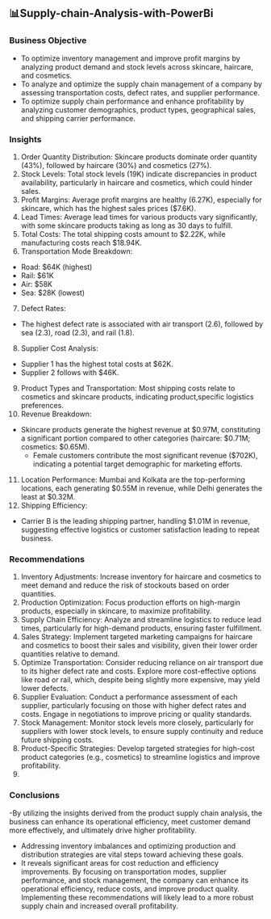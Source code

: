## 📊Supply-chain-Analysis-with-PowerBi

### Business Objective
- To optimize inventory management and improve profit margins by analyzing product demand and stock levels across skincare, haircare, and cosmetics.
- To analyze and optimize the supply chain management of a company by assessing transportation costs, defect rates, and supplier performance.
- To optimize supply chain performance and enhance profitability by analyzing customer demographics, product types, geographical sales, and shipping carrier performance.

### Insights
1. Order Quantity Distribution: Skincare products dominate order quantity (43%), followed by haircare (30%) and cosmetics (27%).
2. Stock Levels: Total stock levels (19K) indicate discrepancies in product availability, particularly in haircare and cosmetics, which could hinder sales.
3. Profit Margins: Average profit margins are healthy (6.27K), especially for skincare, which has the highest sales prices ($7.6K).
4. Lead Times: Average lead times for various products vary significantly, with some skincare products taking as long as 30 days to fulfill.
5. Total Costs: The total shipping costs amount to $2.22K, while manufacturing costs reach $18.94K.
6. Transportation Mode Breakdown:
- Road: $64K (highest)
- Rail: $61K
- Air: $58K
- Sea: $28K (lowest)
7. Defect Rates:
- The highest defect rate is associated with air transport (2.6), followed by sea (2.3), road (2.3), and rail (1.8).
8. Supplier Cost Analysis:
- Supplier 1 has the highest total costs at $62K.
- Supplier 2 follows with $46K.
9. Product Types and Transportation: Most shipping costs relate to cosmetics and skincare products, indicating product,specific logistics preferences.
10. Revenue Breakdown:
- Skincare products generate the highest revenue at $0.97M, constituting a significant portion compared to other categories (haircare: $0.71M; cosmetics: $0.65M).
  - Female customers contribute the most significant revenue ($702K), indicating a potential target demographic for marketing efforts.
11. Location Performance:
 Mumbai and Kolkata are the top-performing locations, each generating $0.55M in revenue, while Delhi generates the least at $0.32M.
12. Shipping Efficiency:
- Carrier B is the leading shipping partner, handling $1.01M in revenue, suggesting effective logistics or customer satisfaction leading to repeat business.
  

### Recommendations
1. Inventory Adjustments: Increase inventory for haircare and cosmetics to meet demand and reduce the risk of stockouts based on order quantities.
2. Production Optimization: Focus production efforts on high-margin products, especially in skincare, to maximize profitability.
3. Supply Chain Efficiency: Analyze and streamline logistics to reduce lead times, particularly for high-demand products, ensuring faster fulfillment.
4. Sales Strategy: Implement targeted marketing campaigns for haircare and cosmetics to boost their sales and visibility, given their lower order quantities relative to demand.
5. Optimize Transportation: Consider reducing reliance on air transport due to its higher defect rate and costs. Explore more cost-effective options like road or rail, which, despite being slightly more expensive, may yield lower defects.
6. Supplier Evaluation: Conduct a performance assessment of each supplier, particularly focusing on those with higher defect rates and costs. Engage in negotiations to improve pricing or quality standards.
7. Stock Management: Monitor stock levels more closely, particularly for suppliers with lower stock levels, to ensure supply continuity and reduce future shipping costs.
8. Product-Specific Strategies: Develop targeted strategies for high-cost product categories (e.g., cosmetics) to streamline logistics and improve profitability.
9. 

### Conclusions
-By utilizing the insights derived from the product supply chain analysis, the business can enhance its operational efficiency, meet customer demand more effectively, and ultimately drive higher profitability. 
- Addressing inventory imbalances and optimizing production and distribution strategies are vital steps toward achieving these goals.
- It reveals significant areas for cost reduction and efficiency improvements. By focusing on transportation modes, supplier performance, and stock management, the company can enhance its operational efficiency, reduce costs, and improve product quality. Implementing these recommendations will likely lead to a more robust supply chain and increased overall profitability.

